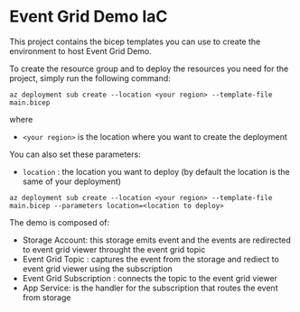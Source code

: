 # Event Grid Demo IaC

This project contains the bicep templates you can use to create the environment to host Event Grid Demo.

To create the resource group and to deploy the resources you need for the project, simply run the following command:

```
az deployment sub create --location <your region> --template-file main.bicep
```

where 
- `<your region>` is the location where you want to create the deployment


You can also set these parameters:

- `location` : the location you want to deploy (by default the location is the same of your deployment)

```
az deployment sub create --location <your region> --template-file main.bicep --parameters location=<location to deploy>
```

The demo is composed of:
- Storage Account: this storage emits event and the events are redirected to event grid viewer throught the event grid topic
- Event Grid Topic : captures the event from the storage and rediect to event grid viewer using the subscription
- Event Grid Subscription : connects the topic to the event grid viewer
- App Service: is the handler for the subscription that routes the event from storage